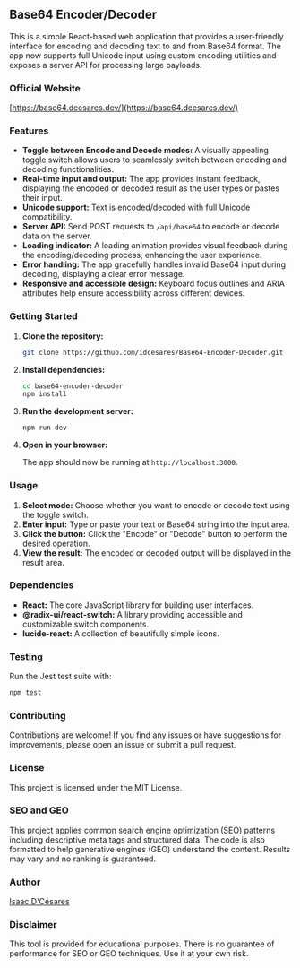 ## Base64 Encoder/Decoder

This is a simple React-based web application that provides a user-friendly interface for encoding and decoding text to and from Base64 format. The app now supports full Unicode input using custom encoding utilities and exposes a server API for processing large payloads.

### Official Website

[https://base64.dcesares.dev/](https://base64.dcesares.dev/)

### Features

* **Toggle between Encode and Decode modes:** A visually appealing toggle switch allows users to seamlessly switch between encoding and decoding functionalities.
* **Real-time input and output:** The app provides instant feedback, displaying the encoded or decoded result as the user types or pastes their input.
* **Unicode support:** Text is encoded/decoded with full Unicode compatibility.
* **Server API:** Send POST requests to `/api/base64` to encode or decode data on the server.
* **Loading indicator:** A loading animation provides visual feedback during the encoding/decoding process, enhancing the user experience.
* **Error handling:** The app gracefully handles invalid Base64 input during decoding, displaying a clear error message.
* **Responsive and accessible design:** Keyboard focus outlines and ARIA attributes help ensure accessibility across different devices.

### Getting Started

1. **Clone the repository:**

   ```bash
   git clone https://github.com/idcesares/Base64-Encoder-Decoder.git
   ```

2. **Install dependencies:**

   ```bash
   cd base64-encoder-decoder
   npm install
   ```

3. **Run the development server:**

   ```bash
   npm run dev
   ```

4. **Open in your browser:**

   The app should now be running at `http://localhost:3000`.

### Usage

1. **Select mode:** Choose whether you want to encode or decode text using the toggle switch.
2. **Enter input:** Type or paste your text or Base64 string into the input area.
3. **Click the button:** Click the "Encode" or "Decode" button to perform the desired operation.
4. **View the result:** The encoded or decoded output will be displayed in the result area.

### Dependencies

* **React:** The core JavaScript library for building user interfaces.
* **@radix-ui/react-switch:** A library providing accessible and customizable switch components.
* **lucide-react:** A collection of beautifully simple icons.

### Testing

Run the Jest test suite with:

```bash
npm test
```

### Contributing

Contributions are welcome! If you find any issues or have suggestions for improvements, please open an issue or submit a pull request.

### License

This project is licensed under the MIT License.

### SEO and GEO

This project applies common search engine optimization (SEO) patterns including descriptive meta tags and structured data. The code is also formatted to help generative engines (GEO) understand the content. Results may vary and no ranking is guaranteed.

### Author

[Isaac D'Césares](https://dcesares.dev)

### Disclaimer

This tool is provided for educational purposes. There is no guarantee of performance for SEO or GEO techniques. Use it at your own risk.
